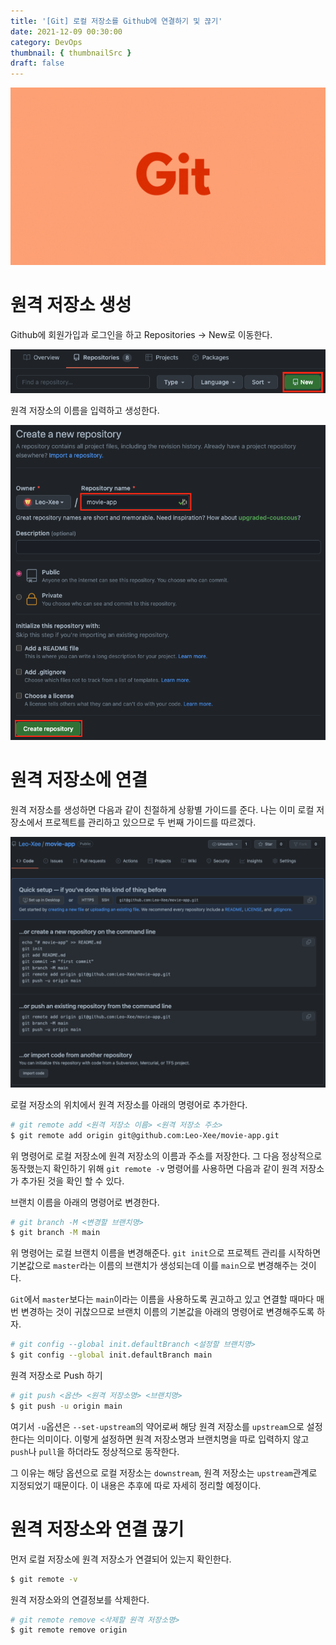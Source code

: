```yaml
---
title: '[Git] 로컬 저장소를 Github에 연결하기 및 끊기'
date: 2021-12-09 00:30:00
category: DevOps
thumbnail: { thumbnailSrc }
draft: false
---
```


![](./images//thumbNails/Git.gif)

# 원격 저장소 생성

Github에 회원가입과 로그인을 하고 Repositories -> New로 이동한다.

![그림1. 원격 저장소 생성- 1](./images//github-connect-01.png)

원격 저장소의 이름을 입력하고 생성한다.

![그림2. 원격 저장소 생성 - 2](./images//github-connect-02.png)

# 원격 저장소에 연결

원격 저장소를 생성하면 다음과 같이 친절하게 상황별 가이드를 준다. 나는 이미 로컬 저장소에서 프로젝트를 관리하고 있으므로 두 번째 가이드를 따르겠다.

![그림3. 원격 저장소와 연결](./images//github-connect-03.png)

로컬 저장소의 위치에서 원격 저장소를 아래의 명령어로 추가한다.

```bash
# git remote add <원격 저장소 이름> <원격 저장소 주소>
$ git remote add origin git@github.com:Leo-Xee/movie-app.git
```

위 명령어로 로컬 저장소에 원격 저장소의 이름과 주소를 저장한다. 그 다음 정상적으로 동작했는지 확인하기 위해 `git remote -v` 명령어를 사용하면 다음과 같이 원격 저장소가 추가된 것을 확인 할 수 있다.

브랜치 이름을 아래의 명령어로 변경한다.

```bash
# git branch -M <변경할 브랜치명>
$ git branch -M main
```

위 명령어는 로컬 브랜치 이름을 변경해준다. `git init`으로 프로젝트 관리를 시작하면 기본값으로 `master`라는 이름의 브랜치가 생성되는데 이를 `main`으로 변경해주는 것이다.

`Git`에서 `master`보다는 `main`이라는 이름을 사용하도록 권고하고 있고 연결할 때마다 매번 변경하는 것이 귀찮으므로 브랜치 이름의 기본값을 아래의 명령어로 변경해주도록 하자.

```bash
# git config --global init.defaultBranch <설정할 브랜치명>
$ git config --global init.defaultBranch main
```

원격 저장소로 Push 하기

```bash
# git push <옵션> <원격 저장소명> <브랜치명>
$ git push -u origin main
```

여기서 `-u`옵션은 `--set-upstream`의 약어로써 해당 원격 저장소를 `upstream`으로 설정한다는 의미이다. 이렇게 설정하면 원격 저장소명과 브랜치명을 따로 입력하지 않고 `push`나 `pull`을 하더라도 정상적으로 동작한다.

그 이유는 해당 옵션으로 로컬 저장소는 `downstream`, 원격 저장소는 `upstream`관계로 지정되었기 때문이다. 이 내용은 추후에 따로 자세히 정리할 예정이다.

# 원격 저장소와 연결 끊기

먼저 로컬 저장소에 원격 저장소가 연결되어 있는지 확인한다.

```bash
$ git remote -v
```

원격 저장소와의 연결정보를 삭제한다.

```bash
# git remote remove <삭제할 원격 저장소명>
$ git remote remove origin
```

<br/>

